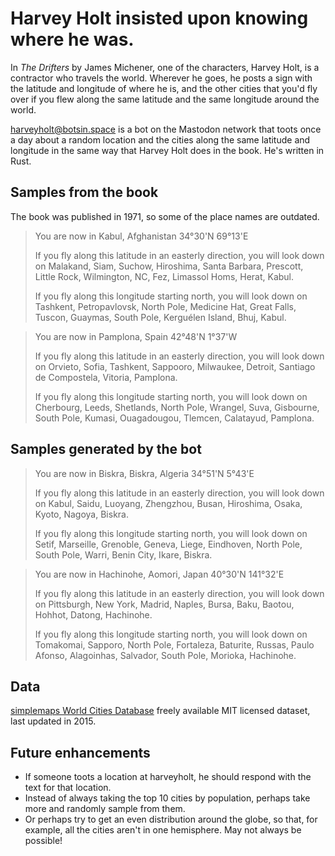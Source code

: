 # Harvey Holt insisted upon knowing where he was.

In *The Drifters* by James Michener, one of the characters, Harvey Holt, is a
contractor who travels the world. Wherever he goes, he posts a sign with the
latitude and longitude of where he is, and the other cities that you'd fly over
if you flew along the same latitude and the same longitude around the world.

[harveyholt@botsin.space](https://botsin.space/@harveyholt) is a bot on the
Mastodon network that toots once a day about a random location and the cities
along the same latitude and longitude in the same way that Harvey Holt does in
the book. He's written in Rust.

## Samples from the book

The book was published in 1971, so some of the place names are outdated.

> You are now in Kabul, Afghanistan
> 34°30'N 69°13'E
>
> If you fly along this latitude in an easterly direction, you will look down
> on Malakand, Siam, Suchow, Hiroshima, Santa Barbara, Prescott, Little Rock,
> Wilmington, NC, Fez, Limassol Homs, Herat, Kabul.
>
> If you fly along this longitude starting north, you will look down on
> Tashkent, Petropavlovsk, North Pole, Medicine Hat, Great Falls, Tuscon,
> Guaymas, South Pole, Kerguélen Island, Bhuj, Kabul.

> You are now in Pamplona, Spain
> 42°48'N 1°37'W
>
> If you fly along this latitude in an easterly direction, you will look down
> on Orvieto, Sofia, Tashkent, Sappooro, Milwaukee, Detroit, Santiago de
> Compostela, Vitoria, Pamplona.
>
> If you fly along this longitude starting north, you will look down on
> Cherbourg, Leeds, Shetlands, North Pole, Wrangel, Suva, Gisbourne, South
> Pole, Kumasi, Ouagadougou, Tlemcen, Calatayud, Pamplona.

## Samples generated by the bot

> You are now in Biskra, Biskra, Algeria
> 34°51'N 5°43'E
>
> If you fly along this latitude in an easterly direction, you will look down
> on Kabul, Saidu, Luoyang, Zhengzhou, Busan, Hiroshima, Osaka, Kyoto, Nagoya,
> Biskra.
>
> If you fly along this longitude starting north, you will look down on Setif,
> Marseille, Grenoble, Geneva, Liege, Eindhoven, North Pole, South Pole, Warri,
> Benin City, Ikare, Biskra.

> You are now in Hachinohe, Aomori, Japan
> 40°30'N 141°32'E
>
> If you fly along this latitude in an easterly direction, you will look down
> on Pittsburgh, New York, Madrid, Naples, Bursa, Baku, Baotou, Hohhot, Datong,
> Hachinohe.
>
> If you fly along this longitude starting north, you will look down on
> Tomakomai, Sapporo, North Pole, Fortaleza, Baturite, Russas, Paulo Afonso,
> Alagoinhas, Salvador, South Pole, Morioka, Hachinohe.

## Data

[simplemaps World Cities Database](http://simplemaps.com/data/world-cities)
freely available MIT licensed dataset, last updated in 2015.

## Future enhancements

* If someone toots a location at harveyholt, he should respond with the text
  for that location.
* Instead of always taking the top 10 cities by population, perhaps take more
  and randomly sample from them.
* Or perhaps try to get an even distribution around the globe, so that, for
  example, all the cities aren't in one hemisphere. May not always be possible!
